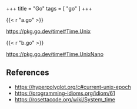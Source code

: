 +++
title = "Go"
tags = [ "go" ]
+++

{{< r "a.go" >}}

<https://pkg.go.dev/time#Time.Unix>

{{< r "b.go" >}}

<https://pkg.go.dev/time#Time.UnixNano>

## References

- <https://hyperpolyglot.org/c#current-unix-epoch>
- <https://programming-idioms.org/idiom/61>
- <https://rosettacode.org/wiki/System_time>
